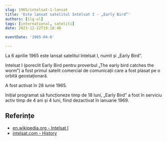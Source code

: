 ```yaml
---
slug: 1965/intelsat-1-lansat
title: 'Este lansat satelitul Intelsat I - „Early Bird”'
authors: [ilg-ul]
tags: [international, sateliti]
date: 2023-12-22T19:18:40

eventDate: '1965-04-6'

---
```


La 6 aprilie 1965 este lansat satelitul Intelsat I, numit și „Early Bird”.

<!-- truncate -->

Intelsat I (poreclit Early Bird pentru proverbul „The early bird
catches the worm”) a fost primul satelit comercial de comunicații
care a fost plasat pe o orbită geostaționară.

A fost activat în 28 iunie 1965.

Inițial programat să funcționeze timp de 18 luni, „Early Bird” a fost
în serviciu activ timp de 4 ani și 4 luni, fiind dezactivat în ianuarie 1969.

## Referințe

- [en.wikipedia.org - Intelsat I](https://en.wikipedia.org/wiki/Intelsat_I)
- [intelsat.com - History](https://www.intelsat.com/intelsat-history/)
